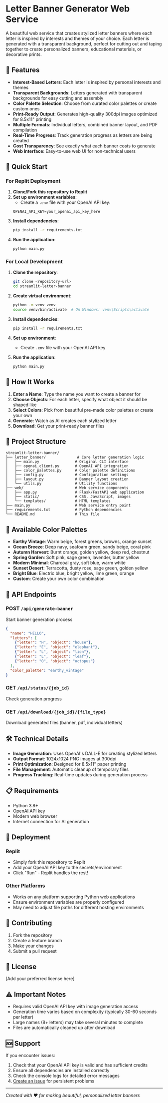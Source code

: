 # Letter Banner Generator Web Service

A beautiful web service that creates stylized letter banners where each letter is inspired by interests and themes of your choice. Each letter is generated with a transparent background, perfect for cutting out and taping together to create personalized banners, educational materials, or decorative prints.

## 🌟 Features

- **Interest-Based Letters**: Each letter is inspired by personal interests and themes
- **Transparent Backgrounds**: Letters generated with transparent backgrounds for easy cutting and assembly
- **Color Palette Selection**: Choose from curated color palettes or create custom ones
- **Print-Ready Output**: Generates high-quality 300dpi images optimized for 8.5x11" printing
- **Multiple Formats**: Individual letters, combined banner layout, and PDF compilation
- **Real-Time Progress**: Track generation progress as letters are being created
- **Cost Transparency**: See exactly what each banner costs to generate
- **Web Interface**: Easy-to-use web UI for non-technical users

## 🚀 Quick Start

### For Replit Deployment

1. **Clone/Fork this repository to Replit**
2. **Set up environment variables**:
   - Create a `.env` file with your OpenAI API key:
   ```
   OPENAI_API_KEY=your_openai_api_key_here
   ```
3. **Install dependencies**:
   ```bash
   pip install -r requirements.txt
   ```
4. **Run the application**:
   ```bash
   python main.py
   ```

### For Local Development

1. **Clone the repository**:
   ```bash
   git clone <repository-url>
   cd streamlit-letter-banner
   ```

2. **Create virtual environment**:
   ```bash
   python -m venv venv
   source venv/bin/activate  # On Windows: venv\Scripts\activate
   ```

3. **Install dependencies**:
   ```bash
   pip install -r requirements.txt
   ```

4. **Set up environment**:
   - Create `.env` file with your OpenAI API key
   
5. **Run the application**:
   ```bash
   python main.py
   ```

## 🎨 How It Works

1. **Enter a Name**: Type the name you want to create a banner for
2. **Choose Objects**: For each letter, specify what object it should be shaped like
3. **Select Colors**: Pick from beautiful pre-made color palettes or create your own
4. **Generate**: Watch as AI creates each stylized letter
5. **Download**: Get your print-ready banner files

## 📁 Project Structure

```
streamlit-letter-banner/
├── letter_banner/              # Core letter generation logic
│   ├── main.py                # Original CLI interface
│   ├── openai_client.py       # OpenAI API integration
│   ├── color_palettes.py      # Color palette definitions
│   ├── config.py              # Configuration settings
│   ├── layout.py              # Banner layout creation
│   └── utils.py               # Utility functions
├── web/                       # Web service components
│   ├── app.py                 # Flask/FastAPI web application
│   ├── static/                # CSS, JavaScript, images
│   └── templates/             # HTML templates
├── main.py                    # Web service entry point
├── requirements.txt           # Python dependencies
└── README.md                  # This file
```

## 🎨 Available Color Palettes

- **Earthy Vintage**: Warm beige, forest greens, browns, orange sunset
- **Ocean Breeze**: Deep navy, seafoam green, sandy beige, coral pink
- **Autumn Harvest**: Burnt orange, golden yellow, deep red, chestnut
- **Spring Garden**: Soft pink, sage green, lavender, butter yellow
- **Modern Minimal**: Charcoal gray, soft blue, warm white
- **Sunset Desert**: Terracotta, dusty rose, sage green, golden yellow
- **Bright Blue**: Electric blue, bright yellow, lime green, orange
- **Custom**: Create your own color combination

## 🔧 API Endpoints

### POST `/api/generate-banner`
Start banner generation process
```json
{
  "name": "HELLO",
  "letters": [
    {"letter": "H", "object": "house"},
    {"letter": "E", "object": "elephant"},
    {"letter": "L", "object": "lion"},
    {"letter": "L", "object": "leaf"},
    {"letter": "O", "object": "octopus"}
  ],
  "color_palette": "earthy_vintage"
}
```

### GET `/api/status/{job_id}`
Check generation progress

### GET `/api/download/{job_id}/{file_type}`
Download generated files (banner, pdf, individual letters)

## 🛠️ Technical Details

- **Image Generation**: Uses OpenAI's DALL-E for creating stylized letters
- **Output Format**: 1024x1024 PNG images at 300dpi
- **Print Optimization**: Designed for 8.5x11" paper printing
- **File Management**: Automatic cleanup of temporary files
- **Progress Tracking**: Real-time updates during generation process

## 📋 Requirements

- Python 3.8+
- OpenAI API key
- Modern web browser
- Internet connection for AI generation

## 🚀 Deployment

### Replit
- Simply fork this repository to Replit
- Add your OpenAI API key to the secrets/environment
- Click "Run" - Replit handles the rest!

### Other Platforms
- Works on any platform supporting Python web applications
- Ensure environment variables are properly configured
- May need to adjust file paths for different hosting environments

## 🤝 Contributing

1. Fork the repository
2. Create a feature branch
3. Make your changes
4. Submit a pull request

## 📄 License

[Add your preferred license here]

## ⚠️ Important Notes

- Requires valid OpenAI API key with image generation access
- Generation time varies based on complexity (typically 30-60 seconds per letter)
- Large names (8+ letters) may take several minutes to complete
- Files are automatically cleaned up after download

## 🆘 Support

If you encounter issues:
1. Check that your OpenAI API key is valid and has sufficient credits
2. Ensure all dependencies are installed correctly
3. Check the console logs for detailed error messages
4. [Create an issue](link-to-issues) for persistent problems

---

*Created with ❤️ for making beautiful, personalized letter banners*
